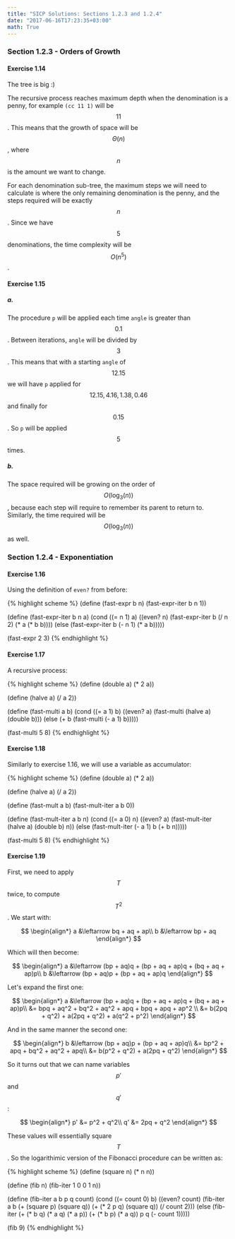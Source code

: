 ```yaml
---
title: "SICP Solutions: Sections 1.2.3 and 1.2.4"
date: "2017-06-16T17:23:35+03:00"
math: True
---
```


### Section 1.2.3 - Orders of Growth

#### Exercise 1.14

The tree is big :)

The recursive process reaches maximum depth when the denomination is a penny,
for example `(cc 11 1)` will be $$11$$. This means that the growth of space will
be $$\Theta(n)$$, where $$n$$ is the amount we want to change.

For each denomination sub-tree, the maximum steps we will need to calculate is
where the only remaining denomination is the penny, and the steps required will
be exactly $$n$$. Since we have $$5$$ denominations, the time complexity will be
$$O(n^5)$$.

#### Exercise 1.15

##### a.

The procedure `p` will be applied each time `angle` is greater than $$0.1$$.
Between iterations, `angle` will be divided by $$3$$. This means that with a
starting `angle` of $$12.15$$ we will have `p` applied for $$12.15, 4.16, 1.38,
0.46$$ and finally for $$0.15$$. So `p` will be applied $$5$$ times.

##### b.

The space required will be growing on the order of $$O(\log_3(n))$$, because each
step will require to remember its parent to return to. Similarly, the time
required will be $$O(\log_3(n))$$ as well.

### Section 1.2.4 - Exponentiation

#### Exercise 1.16

Using the definition of `even?` from before:

{% highlight scheme %}
(define (fast-expr b n)
  (fast-expr-iter b n 1))

(define (fast-expr-iter b n a)
  (cond ((= n 1) a)
        ((even? n) (fast-expr-iter b
                                   (/ n 2)
                                   (* a (* b b))))
        (else (fast-expr-iter b (- n 1) (* a b)))))

(fast-expr 2 3)
{% endhighlight %}

#### Exercise 1.17

A recursive process:

{% highlight scheme %}
(define (double a) (* 2 a))

(define (halve a) (/ a 2))

(define (fast-multi a b)
  (cond ((= a 1) b)
        ((even? a) (fast-multi (halve a) (double b)))
        (else (+ b (fast-multi (- a 1) b)))))

(fast-multi 5 8)
{% endhighlight %}

#### Exercise 1.18

Similarly to exercise 1.16, we will use a variable as accumulator:

{% highlight scheme %}
(define (double a) (* 2 a))

(define (halve a) (/ a 2))

(define (fast-mult a b)
  (fast-mult-iter a b 0))

(define (fast-mult-iter a b n)
  (cond ((= a 0) n)
        ((even? a) (fast-mult-iter (halve a) (double b) n))
        (else (fast-mult-iter (- a 1) b (+ b n)))))

(fast-multi 5 8)
{% endhighlight %}

#### Exercise 1.19

First, we need to apply $$T$$ twice, to compute $$T^2$$. We start with:

$$
\begin{align*}
  a &\leftarrow bq + aq + ap\\
  b &\leftarrow bp + aq
\end{align*}
$$

Which will then become:

$$
\begin{align*}
  a &\leftarrow (bp + aq)q + (bp + aq + ap)q + (bq + aq + ap)p\\
  b &\leftarrow (bp + aq)p + (bp + aq + ap)q
\end{align*}
$$

Let's expand the first one:

$$
\begin{align*}
  a &\leftarrow (bp + aq)q + (bp + aq + ap)q + (bq + aq + ap)p\\
    &= bpq + aq^2 + bq^2 + aq^2 + apq + bpq + apq + ap^2 \\
    &= b(2pq + q^2) + a(2pq + q^2) + a(q^2 + p^2)
\end{align*}
$$

And in the same manner the second one:

$$
\begin{align*}
  b &\leftarrow (bp + aq)p + (bp + aq + ap)q\\
    &= bp^2 + apq + bq^2 + aq^2 + apq\\
    &= b(p^2 + q^2) + a(2pq + q^2)
\end{align*}
$$

So it turns out that we can name variables $$p'$$ and $$q'$$:

$$
\begin{align*}
  p' &= p^2 + q^2\\
  q' &= 2pq + q^2
\end{align*}
$$

These values will essentially square $$T$$. So the logarithimic version of the
Fibonacci procedure can be written as:

{% highlight scheme %}
(define (square n) (* n n))

(define (fib n)
  (fib-iter 1 0 0 1 n))

(define (fib-iter a b p q count)
  (cond ((= count 0) b)
        ((even? count)
         (fib-iter a
                   b
                   (+ (square p) (square q))
                   (+ (* 2 p q) (square q))
                   (/ count 2)))
        (else (fib-iter (+ (* b q) (* a q) (* a p))
                        (+ (* b p) (* a q))
                        p
                        q
                        (- count 1)))))

(fib 9)
{% endhighlight %}
